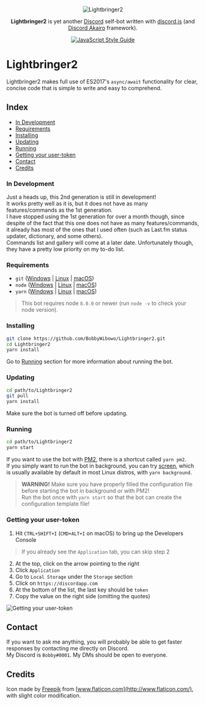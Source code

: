 <p align="center">
<img align="center" title="Lightbringer2" src="https://s.fiery.me/4bTgz5icwUq99CoMhDn3ET0VX2I7svEh.png">
</p>

<p align="center">
<b>Lightbringer2</b> is yet another <a href="https://discordapp.com">Discord</a> self-bot written with <a href="https://discord.js.org/">discord.js</a> (and <a href="https://1computer1.gitbooks.io/akairo-tutorials/content/v/v8/">Discord Akairo</a> framework).
</p>

<p align="center">
<a href="https://github.com/feross/standard"><img align="center" title="JavaScript Style Guide" src="https://cdn.rawgit.com/feross/standard/master/badge.svg"></a>
</p>

# Lightbringer2
Lightbringer2 makes full use of ES2017's `async/await` functionality for clear, concise code that is simple to write and easy to comprehend.

## Index
- [In Development](#in-development)
- [Requirements](#requirements)
- [Installing](#installing)
- [Updating](#updating)
- [Running](#running)
- [Getting your user-token](#getting-your-user-token)
- [Contact](#contact)
- [Credits](#credits)

### In Development
Just a heads up, this 2nd generation is still in development!  
It works pretty well as it is, but it does not have as many features/commands as the 1st generation.  
I have stopped using the 1st generation for over a month though, since despite of the fact that this one does not have as many features/commands, it already has most of the ones that I used often (such as Last.fm status updater, dictionary, and some others).  
Commands list and gallery will come at a later date. Unfortunately though, they have a pretty low priority on my to-do list.

### Requirements
- `git` ([Windows](https://git-scm.com/download/win) | [Linux](https://git-scm.com/download/linux) | [macOS](https://git-scm.com/download/mac))
- `node` ([Windows](https://nodejs.org/en/download/current/) | [Linux](https://nodejs.org/en/download/package-manager/) | [macOS](https://nodejs.org/en/download/current/))
- `yarn` ([Windows](https://yarnpkg.com/en/docs/install#windows-tab) | [Linux](https://yarnpkg.com/en/docs/install#linux-tab) | [macOS](https://yarnpkg.com/en/docs/install#mac-tab))

> This bot requires node `8.0.0` or newer (run `node -v` to check your node version).

### Installing
```bash
git clone https://github.com/BobbyWibowo/Lightbringer2.git
cd Lightbringer2
yarn install
```
Go to [Running](#running) section for more information about running the bot.

### Updating
```bash
cd path/to/Lightbringer2
git pull
yarn install
```
Make sure the bot is turned off before updating.

### Running
```bash
cd path/to/Lightbringer2
yarn start
```
If you want to use the bot with [PM2](http://pm2.keymetrics.io/), there is a shortcut called `yarn pm2`.  
If you simply want to run the bot in background, you can try [screen](https://www.gnu.org/software/screen/), which is usually available by default in most Linux distros, with `yarn background`.
> **WARNING!** Make sure you have properly filled the configuration file before starting the bot in background or with PM2!  
> Run the bot once with `yarn start` so that the bot can create the configuration template file!

### Getting your user-token
1. Hit `CTRL+SHIFT+I` (`CMD+ALT+I` on macOS) to bring up the Developers Console
> If you already see the `Application` tab, you can skip step 2
2. At the top, click on the arrow pointing to the right
3. Click `Application`
4. Go to `Local Storage` under the `Storage` section
5. Click on `https://discordapp.com`
6. At the bottom of the list, the last key should be `token`
7. Copy the value on the right side (omitting the quotes)

![Getting your user-token](https://s.fiery.me/nqBMpuRzVCh5C3Sv5RPO48ezVvqKBOOO.png)

## Contact
If you want to ask me anything, you will probably be able to get faster responses by contacting me directly on Discord.  
My Discord is `Bobby#0001`. My DMs should be open to everyone.

## Credits
Icon made by [Freepik](http://www.freepik.com/) from [www.flaticon.com](http://www.flaticon.com/), with slight color modification.
